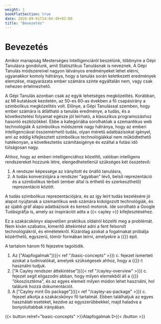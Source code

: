 ```yaml
---
weight: 1
bookFlatSection: true
date: 2020-09-01T14:04:49+02:00
title: "Bevezetés"
---
```


# Bevezetés

Amikor manapság Mesterséges Intelligenciáról beszélünk, többnyire a Gépi Tanulásra gondolunk, amit Statisztikus Tanulásnak is neveznek. A Gépi Tanulás módszereivel nagyon látványos eredményeket lehet elérni, ugyanakkor komoly hátránya, hogy a tanulás során keletkezett eredmények elemzése, magyarázata ember számára szinte egyáltalán nem, vagy csak nehezen értelmezhető.

A Gépi Tanulás azonban csak az egyik lehetséges megközelítés. Korábban, az MI kutatások kezdetén, az 50-es 60-as években a fő csapásirány a szimbolikus megközelítés volt. Előnye, a Gépi Tanulással szemben, hogy ember számára is átlátható a tanulás eredménye, a tudás, és a következtetési folyamat egésze jól leírható, a klasszikus programozáshoz hasonló eszközökkel. Ebbe a kategóriába sorolhatóak a szemantikus web technológiák A szimbolikus módszerek nagy hátránya, hogy az emberi intelligenciával összemérhető tudás, olyan méretű adatbázisokat igényel, ami az eddig kifejlesztett szimbolikus technológiákkal nem működtethető hatékonyan, a következtetés számításigénye és ezáltal a futási idő túlságosan nagy.

Ahhoz, hogy az emberi intelligenciához közelítő, valóban intelligens rendszereket hozzunk létre, elengedhetetlenül szükséges két összetevő:
1. A rendszer képessége az irányított és önálló tanulásra,
2. A tudás konverziójára a rendszer "agyában" lévő, belső reprezentáció és a szimbolikus térbeli (ember által is érthető és szerkeszthető) reprezentáció között.

A tudás szimbolikus reprezentációjára, és az így leírt tudás kezelésére jó alapot nyújtanak a szemantikus web számára kidolgozott technológiák, és az újabb gráf alapú adatbázisok és kereső motorok. Ide sorolható a Google Tudásgráfja is, amely az inspirációt adta a {{< cayley >}} kifejlesztéséhez.

Ez a szakácskönyv alapvetően praktikus oldalról közelíti meg a problémát.
Nem kíván szabatos, kimerítő áttekintést adni a fent felsorolt technológiákról, és elméletekről. Kizárólag azokat a fogalmakat próbálja közérthető, egyszerű, tömör formában leírni, amelyekre a {{<cayley>}} épít.

A tartalom három fő fejezetre tagolódik.
1. Az ["Alapfogalmak"]({{< ref "/basic-concepts" >}}) c. fejezet ismerteti azokat a tudnivalókat, amelyek szükségesek ahhoz, hogy a {{<cayley>}}-t használni tudjuk.
2. ["A Cayley rendszer áttekintése"]({{< ref "/cayley-overview" >}}) c. fejezet segít eligazodni abban, hogy milyen elemekből áll a {{<cayley>}} "ökoszisztéma", és az egyes elemeit milyen módon lehet használni, hol találunk hozzá dokumentációt.
3. A ["Cayley mint Go package"]({{< ref "/cayley-as-package" >}}) c. fejezet alkotja a szakácskönyv fő tartalmát. Ebben találhatjuk az egyes használati eseteket, kezdve az egyszerűbbekkel, majd haladva a bonyolultabbak irányában.

{{< button relref="basic-concepts" >}}Alapfogalmak &#9659;{{< /button >}}

